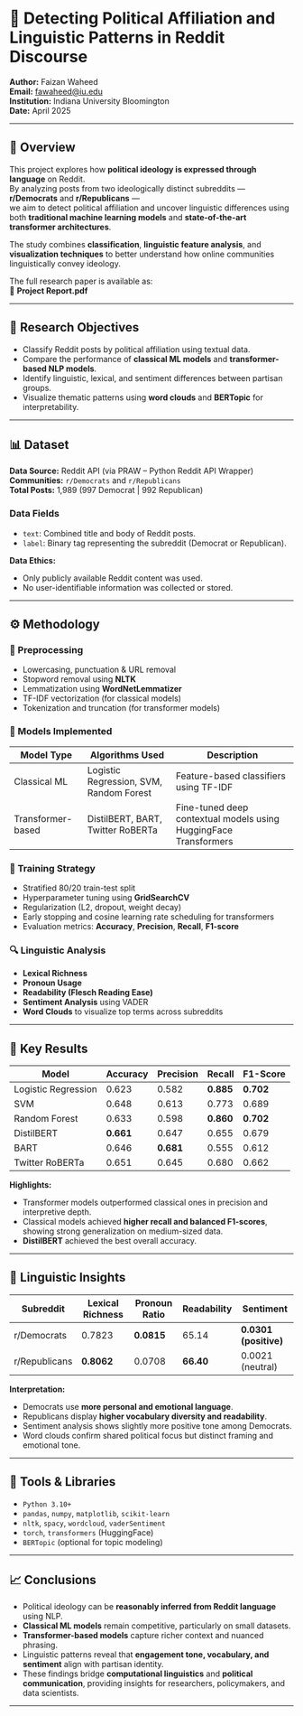 # 🧠 Detecting Political Affiliation and Linguistic Patterns in Reddit Discourse

**Author:** Faizan Waheed  
**Email:** fawaheed@iu.edu  
**Institution:** Indiana University Bloomington  
**Date:** April 2025  

---

## 📘 Overview

This project explores how **political ideology is expressed through language** on Reddit.  
By analyzing posts from two ideologically distinct subreddits — **r/Democrats** and **r/Republicans** —  
we aim to detect political affiliation and uncover linguistic differences using both **traditional machine learning models** and **state-of-the-art transformer architectures**.

The study combines **classification**, **linguistic feature analysis**, and **visualization techniques** to better understand how online communities linguistically convey ideology.

The full research paper is available as:  
📄 **Project Report.pdf**

---

## 🎯 Research Objectives

- Classify Reddit posts by political affiliation using textual data.  
- Compare the performance of **classical ML models** and **transformer-based NLP models**.  
- Identify linguistic, lexical, and sentiment differences between partisan groups.  
- Visualize thematic patterns using **word clouds** and **BERTopic** for interpretability.  

---

## 📊 Dataset

**Data Source:** Reddit API (via PRAW – Python Reddit API Wrapper)  
**Communities:** `r/Democrats` and `r/Republicans`  
**Total Posts:** 1,989 (997 Democrat | 992 Republican)

### Data Fields
- `text`: Combined title and body of Reddit posts.  
- `label`: Binary tag representing the subreddit (Democrat or Republican).  

**Data Ethics:**  
- Only publicly available Reddit content was used.  
- No user-identifiable information was collected or stored.  

---

## ⚙️ Methodology

### 🔄 Preprocessing
- Lowercasing, punctuation & URL removal  
- Stopword removal using **NLTK**  
- Lemmatization using **WordNetLemmatizer**  
- TF-IDF vectorization (for classical models)  
- Tokenization and truncation (for transformer models)

### 🧩 Models Implemented
| Model Type | Algorithms Used | Description |
|-------------|----------------|--------------|
| Classical ML | Logistic Regression, SVM, Random Forest | Feature-based classifiers using TF-IDF |
| Transformer-based | DistilBERT, BART, Twitter RoBERTa | Fine-tuned deep contextual models using HuggingFace Transformers |

### 🧠 Training Strategy
- Stratified 80/20 train-test split  
- Hyperparameter tuning using **GridSearchCV**  
- Regularization (L2, dropout, weight decay)  
- Early stopping and cosine learning rate scheduling for transformers  
- Evaluation metrics: **Accuracy**, **Precision**, **Recall**, **F1-score**

### 🔍 Linguistic Analysis
- **Lexical Richness**
- **Pronoun Usage**
- **Readability (Flesch Reading Ease)**
- **Sentiment Analysis** using VADER  
- **Word Clouds** to visualize top terms across subreddits

---

## 🧪 Key Results

| Model | Accuracy | Precision | Recall | F1-Score |
|--------|-----------|-----------|----------|-----------|
| Logistic Regression | 0.623 | 0.582 | **0.885** | **0.702** |
| SVM | 0.648 | 0.613 | 0.773 | 0.689 |
| Random Forest | 0.633 | 0.598 | **0.860** | **0.702** |
| DistilBERT | **0.661** | 0.647 | 0.655 | 0.679 |
| BART | 0.646 | **0.681** | 0.555 | 0.612 |
| Twitter RoBERTa | 0.651 | 0.645 | 0.680 | 0.662 |

**Highlights:**
- Transformer models outperformed classical ones in precision and interpretive depth.  
- Classical models achieved **higher recall and balanced F1-scores**, showing strong generalization on medium-sized data.  
- **DistilBERT** achieved the best overall accuracy.  

---

## 💬 Linguistic Insights

| Subreddit | Lexical Richness | Pronoun Ratio | Readability | Sentiment |
|------------|------------------|----------------|--------------|------------|
| r/Democrats | 0.7823 | **0.0815** | 65.14 | **0.0301 (positive)** |
| r/Republicans | **0.8062** | 0.0708 | **66.40** | 0.0021 (neutral) |

**Interpretation:**
- Democrats use **more personal and emotional language**.  
- Republicans display **higher vocabulary diversity and readability**.  
- Sentiment analysis shows slightly more positive tone among Democrats.  
- Word clouds confirm shared political focus but distinct framing and emotional tone.

---

## 🧮 Tools & Libraries
- `Python 3.10+`
- `pandas`, `numpy`, `matplotlib`, `scikit-learn`
- `nltk`, `spacy`, `wordcloud`, `vaderSentiment`
- `torch`, `transformers` (HuggingFace)
- `BERTopic` (optional for topic modeling)

---

## 📈 Conclusions

- Political ideology can be **reasonably inferred from Reddit language** using NLP.  
- **Classical ML models** remain competitive, particularly on small datasets.  
- **Transformer-based models** capture richer context and nuanced phrasing.  
- Linguistic patterns reveal that **engagement tone, vocabulary, and sentiment** align with partisan identity.  
- These findings bridge **computational linguistics** and **political communication**, providing insights for researchers, policymakers, and data scientists.

---

